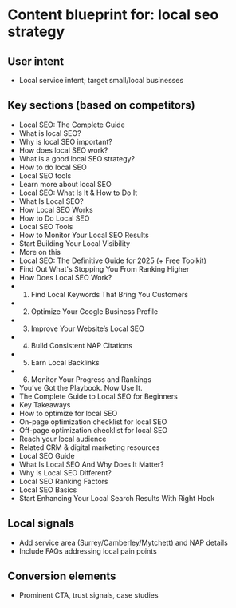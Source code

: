 # Content blueprint for: local seo strategy

## User intent
- Local service intent; target small/local businesses

## Key sections (based on competitors)
- Local SEO: The Complete Guide
- What is local SEO?
- Why is local SEO important?
- How does local SEO work?
- What is a good local SEO strategy?
- How to do local SEO
- Local SEO tools
- Learn more about local SEO
- Local SEO: What Is It & How to Do It
- What Is Local SEO?
- How Local SEO Works
- How to Do Local SEO
- Local SEO Tools
- How to Monitor Your Local SEO Results
- Start Building Your Local Visibility
- More on this
- Local SEO: The Definitive Guide for 2025 (+ Free Toolkit)
- Find Out What's Stopping You From Ranking Higher
- How Does Local SEO Work?
- 1. Find Local Keywords That Bring You Customers
- 2. Optimize Your Google Business Profile
- 3. Improve Your Website’s Local SEO
- 4. Build Consistent NAP Citations
- 5. Earn Local Backlinks
- 6. Monitor Your Progress and Rankings
- You’ve Got the Playbook. Now Use It.
- The Complete Guide to Local SEO for Beginners
- Key Takeaways
- How to optimize for local SEO
- On-page optimization checklist for local SEO
- Off-page optimization checklist for local SEO
- Reach your local audience
- Related CRM & digital marketing resources
- Local SEO Guide
- What Is Local SEO And Why Does It Matter?
- Why Is Local SEO Different?
- Local SEO Ranking Factors
- Local SEO Basics
- Start Enhancing Your Local Search Results With Right Hook

## Local signals
- Add service area (Surrey/Camberley/Mytchett) and NAP details
- Include FAQs addressing local pain points

## Conversion elements
- Prominent CTA, trust signals, case studies